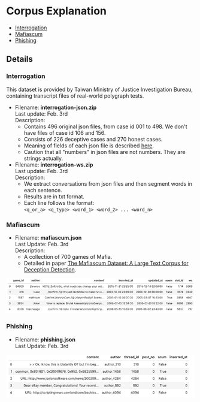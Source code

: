 # Corpus Explanation

- [Interrogation](###Interrogation)
- [Mafiascum](###Mafiascum)
- [Phishing](###Phishing)

## Details

### Interrogation

This dataset is provided by Taiwan Ministry of Justice Investigation Bureau, containing transcript files of real-world polygraph tests.

- Filename: **interrogation-json.zip**  
Last update: Feb. 3rd  
Description:
  - Contains 496 original json files, from case id 001 to 498. We don't have files of case id 106 and 156.
  - Consists of 226 deceptive cases and 270 honest cases.
  - Meaning of fields of each json file is described [here](interrogation-field-explanation.md).
  - Caution that all "numbers" in json files are not numbers. They are strings actually.
- Filename: **interrogation-ws.zip**  
Last update: Feb. 3rd  
Description:
  - We extract conversations from json files and then segment words in each sentence.
  - Results are in txt format.
  - Each line follows the format:  
  `<q_or_a> <q_type> <word_1> <word_2> ... <word_n>`

### Mafiascum

- Filename: **mafiascum.json**  
Last Update: Feb. 3rd  
Description:
  - A collection of 700 games of Mafia.
  - Detailed in paper [The Mafiascum Dataset: A Large Text Corpus for Deception Detection](https://arxiv.org/abs/1811.07851).

![Samples of Mafiascum Corpus](https://raw.githubusercontent.com/bhchen1115/corpus-explanation/master/screenshots/mafia.png)

### Phishing

- Filename: **phishing.json**  
Last Update: Feb. 3rd  

![Samples of Phishing Corpus](https://raw.githubusercontent.com/bhchen1115/corpus-explanation/master/screenshots/phishing.png)
